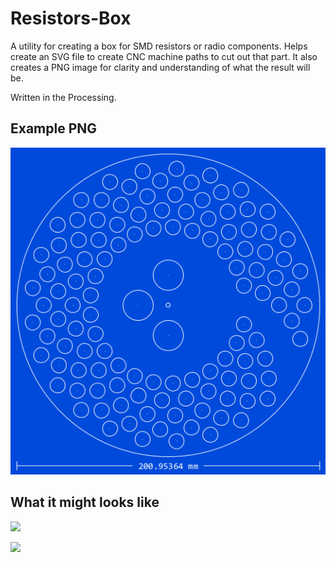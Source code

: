 Resistors-Box
=============

A utility for creating a box for SMD resistors or radio components.
Helps create an SVG file to create CNC machine paths to cut out that part.
It also creates a PNG image for clarity and understanding of what the result will be.

Written in the Processing.

## Example PNG

<p>
	<img src="images/example.png" />
</p>

## What it might looks like

<p>
	<img src="images/sample1.png" />
</p>

<p>
	<img src="images/sample2.png" />
</p>
